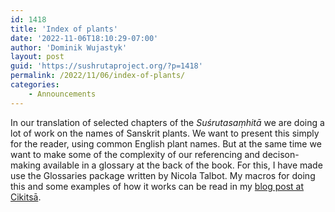 ```yaml
---
id: 1418
title: 'Index of plants'
date: '2022-11-06T18:10:29-07:00'
author: 'Dominik Wujastyk'
layout: post
guid: 'https://sushrutaproject.org/?p=1418'
permalink: /2022/11/06/index-of-plants/
categories:
    - Announcements
---
```


In our translation of selected chapters of the *Suśrutasaṃhitā* we are doing a lot of work on the names of Sanskrit plants. We want to present this simply for the reader, using common English plant names. But at the same time we want to make some of the complexity of our referencing and decison-making available in a glossary at the back of the book. For this, I have made use the Glossaries package written by Nicola Talbot. My macros for doing this and some examples of how it works can be read in my [blog post at Cikitsā](https://cikitsa.blogspot.com/2022/11/making-index-of-plant-names.html).
